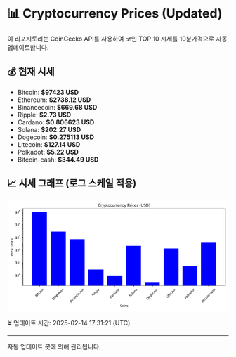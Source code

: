 
# 📊 Cryptocurrency Prices (Updated)

이 리포지토리는 CoinGecko API를 사용하여 코인 TOP 10 시세를 10분가격으로 자동 업데이트합니다.

## 💰 현재 시세
- Bitcoin: **$97423 USD**
- Ethereum: **$2738.12 USD**
- Binancecoin: **$669.68 USD**
- Ripple: **$2.73 USD**
- Cardano: **$0.806623 USD**
- Solana: **$202.27 USD**
- Dogecoin: **$0.275113 USD**
- Litecoin: **$127.14 USD**
- Polkadot: **$5.22 USD**
- Bitcoin-cash: **$344.49 USD**

## 📈 시세 그래프 (로그 스케일 적용)
![Crypto Prices](crypto_prices.png)

⏳ 업데이트 시간: 2025-02-14 17:31:21 (UTC)

---
자동 업데이트 봇에 의해 관리됩니다.
